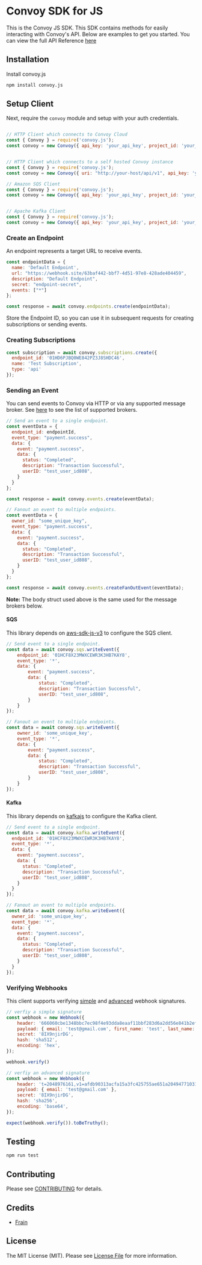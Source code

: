 # Convoy SDK for JS

This is the Convoy JS SDK. This SDK contains methods for easily interacting with Convoy's API. Below are examples to get you started. You can view the full API Reference [here](https://getconvoy.io/docs/api-reference/welcome)


## Installation
Install convoy.js

```bash
npm install convoy.js
```

## Setup Client
Next, require the `convoy` module and setup with your auth credentials.

```js

// HTTP Client which connects to Convoy Cloud
const { Convoy } = require('convoy.js');
const convoy = new Convoy({ api_key: 'your_api_key', project_id: 'your_project_id' })


// HTTP Client which connects to a self hosted Convoy instance
const { Convoy } = require('convoy.js');
const convoy = new Convoy({ uri: "http://your-host/api/v1", api_key: 'your_api_key', project_id: 'your_project_id' })

// Amazon SQS Client
const { Convoy } = require('convoy.js');
const convoy = new Convoy({ api_key: 'your_api_key', project_id: 'your_project_id', sqsOptions: {} })


// Apache Kafka Client
const { Convoy } = require('convoy.js');
const convoy = new Convoy({ api_key: 'your_api_key', project_id: 'your_project_id', kafkaOptions: {} })
```

### Create an Endpoint
An endpoint represents a target URL to receive events.

```js
const endpointData = {
  name: 'Default Endpoint',
  url: "https://webhook.site/63baf442-bbf7-4d51-97e8-428ade404459",
  description: "Default Endpoint",
  secret: "endpoint-secret",
  events: ["*"]
};

const response = await convoy.endpoints.create(endpointData);
```
Store the Endpoint ID, so you can use it in subsequent requests for creating subscriptions or sending events.

### Creating Subscriptions
```js 
const subscription = await convoy.subscriptions.create({
  endpoint_id: '01HD6PJBQ0WE842PZ3J8SHDC46',
  name: 'Test Subscription',
  type: 'api'
});
```

### Sending an Event
You can send events to Convoy via HTTP or via any supported message broker. See [here](https://www.getconvoy.io/docs/manual/sources#Message%20Brokers) to see the list of supported brokers.

```js
// Send an event to a single endpoint.
const eventData = {
  endpoint_id: endpointId, 
  event_type: "payment.success",
  data: { 
    event: "payment.success",
    data: {
      status: "Completed",
      description: "Transaction Successful",
      userID: "test_user_id808",
    }
  }
};

const response = await convoy.events.create(eventData);

// Fanout an event to multiple endpoints.
const eventData = {
  owner_id: "some_unique_key",
  event_type: "payment.success",
  data: {
    event: "payment.success",
    data: {
      status: "Completed",
      description: "Transaction Successful",
      userID: "test_user_id808",
    }
  }
};

const response = await convoy.events.createFanOutEvent(eventData);
```

**Note:** The body struct used above is the same used for the message brokers below.

#### SQS
This library depends on [aws-sdk-js-v3](https://github.com/aws/aws-sdk-js-v3) to configure the SQS client.
```js
// Send event to a single endpoint.
const data = await convoy.sqs.writeEvent({
    endpoint_id: '01HCF8X23MWXCEWR3K3HB7KAY8',
    event_type: '*',
    data: {
        event: "payment.success",
        data: {
            status: "Completed",
            description: "Transaction Successful",
            userID: "test_user_id808",
        }
    }
});

// Fanout an event to multiple endpoints.
const data = await convoy.sqs.writeEvent({
    owner_id: 'some_unique_key',
    event_type: '*',
    data: {
        event: "payment.success",
        data: {
            status: "Completed",
            description: "Transaction Successful",
            userID: "test_user_id808",
        }
    }
});
```

#### Kafka
This library depends on [kafkajs](https://github.com/tulios/kafkajs) to configure the Kafka client.
```js
// Send event to a single endpoint.
const data = await convoy.kafka.writeEvent({
  endpoint_id: '01HCF8X23MWXCEWR3K3HB7KAY8',
  event_type: '*',
  data: { 
    event: "payment.success",
    data: {
      status: "Completed", 
      description: "Transaction Successful",
      userID: "test_user_id808",
    }
  }
});

// Fanout an event to multiple endpoints.
const data = await convoy.kafka.writeEvent({
  owner_id: 'some_unique_key',
  event_type: '*',
  data: { 
    event: "payment.success",
    data: {
      status: "Completed",
      description: "Transaction Successful",
      userID: "test_user_id808",
    }
  }
});
```

### Verifying Webhooks
This client supports verifying [simple](https://www.getconvoy.io/docs/manual/signatures#Simple%20signatures) and [advanced](https://www.getconvoy.io/docs/manual/signatures#Advanced%20signatures) webhook signatures.

```js
// verfiy a simple signature
const webhook = new Webhook({
    header: '666060cbe1348bbc7ec98f4e93dda8eaaf11bbf283d6a2dd56e841b2ef12fcd465c846903f709942473e1442604798186746f04848702c44a773f80672de7b21',
    payload: { email: 'test@gmail.com', first_name: 'test', last_name: 'test' },
    secret: '8IX9njirDG',
    hash: 'sha512',
    encoding: 'hex',
});

webhook.verify()

// verfiy an advanced signature
const webhook = new Webhook({
    header: 't=2048976161,v1=afdb90313acfa15a3fc425755ae651a204947710315bb2a90bccaa87fce88998,v1=fLBDCBUiX5iIs0L5zfNq45h23EkX1HAMpFF+2lHrnes=',
    payload: { email: 'test@gmail.com' },
    secret: '8IX9njirDG',
    hash: 'sha256',
    encoding: 'base64',
});

expect(webhook.verify()).toBeTruthy();
```

## Testing

```bash
npm run test
```

## Contributing

Please see [CONTRIBUTING](CONTRIBUTING.md) for details.


## Credits

- [Frain](https://github.com/frain-dev)

## License

The MIT License (MIT). Please see [License File](LICENSE.md) for more information.
